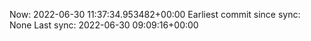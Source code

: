 Now: 2022-06-30 11:37:34.953482+00:00 Earliest commit since sync: None Last sync: 2022-06-30 09:09:16+00:00

